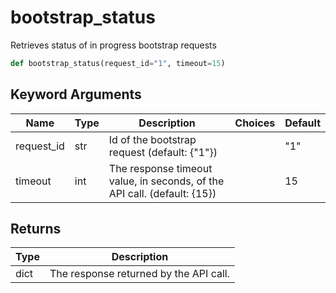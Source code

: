 # bootstrap_status

Retrieves status of in progress bootstrap requests
```py
def bootstrap_status(request_id="1", timeout=15)
```

## Keyword Arguments
| Name        | Type | Description                                                                 | Choices | Default |
|-------------|------|-----------------------------------------------------------------------------|---------|---------|
| request_id  | str  | Id of the bootstrap request (default: {"1"}) |         |    "1"     |
| timeout  | int  | The response timeout value, in seconds, of the API call. (default: {15}) |         |    15     |

## Returns
| Type | Description                                                                                   |
|------|-----------------------------------------------------------------------------------------------|
| dict  | The response returned by the API call. |
